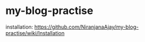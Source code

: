 # my-blog-practise

installation: https://github.com/NiranjanaAjay/my-blog-practise/wiki/Installation
